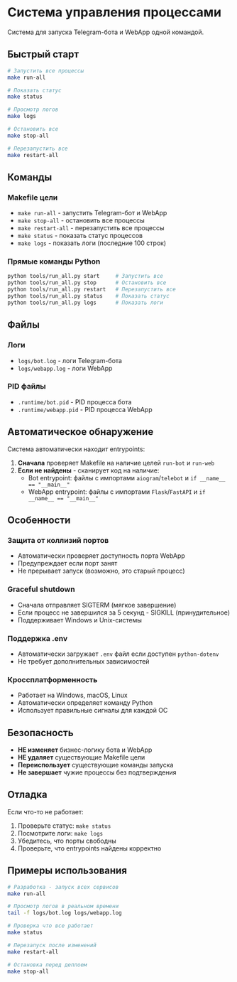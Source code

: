 # Система управления процессами

Система для запуска Telegram-бота и WebApp одной командой.

## Быстрый старт

```bash
# Запустить все процессы
make run-all

# Показать статус
make status

# Просмотр логов
make logs

# Остановить все
make stop-all

# Перезапустить все
make restart-all
```

## Команды

### Makefile цели
- `make run-all` - запустить Telegram-бот и WebApp
- `make stop-all` - остановить все процессы
- `make restart-all` - перезапустить все процессы
- `make status` - показать статус процессов
- `make logs` - показать логи (последние 100 строк)

### Прямые команды Python
```bash
python tools/run_all.py start     # Запустить все
python tools/run_all.py stop      # Остановить все  
python tools/run_all.py restart   # Перезапустить все
python tools/run_all.py status    # Показать статус
python tools/run_all.py logs      # Показать логи
```

## Файлы

### Логи
- `logs/bot.log` - логи Telegram-бота
- `logs/webapp.log` - логи WebApp

### PID файлы
- `.runtime/bot.pid` - PID процесса бота
- `.runtime/webapp.pid` - PID процесса WebApp

## Автоматическое обнаружение

Система автоматически находит entrypoints:
1. **Сначала** проверяет Makefile на наличие целей `run-bot` и `run-web`
2. **Если не найдены** - сканирует код на наличие:
   - Bot entrypoint: файлы с импортами `aiogram`/`telebot` и `if __name__ == "__main__"`
   - WebApp entrypoint: файлы с импортами `Flask`/`FastAPI` и `if __name__ == "__main__"`

## Особенности

### Защита от коллизий портов
- Автоматически проверяет доступность порта WebApp
- Предупреждает если порт занят
- Не прерывает запуск (возможно, это старый процесс)

### Graceful shutdown
- Сначала отправляет SIGTERM (мягкое завершение)
- Если процесс не завершился за 5 секунд - SIGKILL (принудительное)
- Поддерживает Windows и Unix-системы

### Поддержка .env
- Автоматически загружает `.env` файл если доступен `python-dotenv`
- Не требует дополнительных зависимостей

### Кроссплатформенность
- Работает на Windows, macOS, Linux
- Автоматически определяет команду Python
- Использует правильные сигналы для каждой ОС

## Безопасность

- **НЕ изменяет** бизнес-логику бота и WebApp
- **НЕ удаляет** существующие Makefile цели
- **Переиспользует** существующие команды запуска
- **Не завершает** чужие процессы без подтверждения

## Отладка

Если что-то не работает:

1. Проверьте статус: `make status`
2. Посмотрите логи: `make logs`
3. Убедитесь, что порты свободны
4. Проверьте, что entrypoints найдены корректно

## Примеры использования

```bash
# Разработка - запуск всех сервисов
make run-all

# Просмотр логов в реальном времени
tail -f logs/bot.log logs/webapp.log

# Проверка что все работает
make status

# Перезапуск после изменений
make restart-all

# Остановка перед деплоем
make stop-all
```
